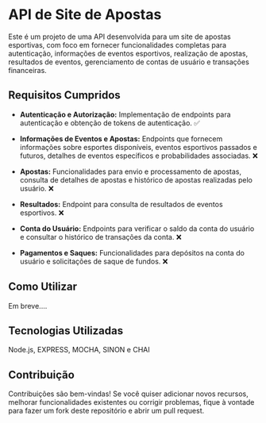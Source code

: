 # API de Site de Apostas

Este é um projeto de uma API desenvolvida para um site de apostas esportivas, com foco em fornecer funcionalidades completas para autenticação, informações de eventos esportivos, realização de apostas, resultados de eventos, gerenciamento de contas de usuário e transações financeiras.

## Requisitos Cumpridos

- **Autenticação e Autorização:** Implementação de endpoints para autenticação e obtenção de tokens de autenticação. ✅

- **Informações de Eventos e Apostas:** Endpoints que fornecem informações sobre esportes disponíveis, eventos esportivos passados e futuros, detalhes de eventos específicos e probabilidades associadas. ❌

- **Apostas:** Funcionalidades para envio e processamento de apostas, consulta de detalhes de apostas e histórico de apostas realizadas pelo usuário. ❌

- **Resultados:** Endpoint para consulta de resultados de eventos esportivos. ❌

- **Conta do Usuário:** Endpoints para verificar o saldo da conta do usuário e consultar o histórico de transações da conta. ❌

- **Pagamentos e Saques:** Funcionalidades para depósitos na conta do usuário e solicitações de saque de fundos. ❌

## Como Utilizar

Em breve....

## Tecnologias Utilizadas

Node.js, EXPRESS, MOCHA, SINON e CHAI

## Contribuição

Contribuições são bem-vindas! Se você quiser adicionar novos recursos, melhorar funcionalidades existentes ou corrigir problemas, fique à vontade para fazer um fork deste repositório e abrir um pull request.


